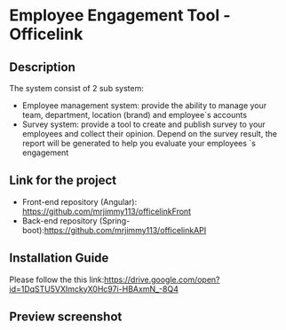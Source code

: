 # Employee Engagement Tool - Officelink

## Description

The system consist of 2 sub system:
- Employee management system: provide the ability to manage your team, department, location (brand) and employee`s accounts
- Survey system: provide a tool to create and publish survey to your employees and collect their opinion. Depend on the survey result, the report will be generated to help you evaluate your employees `s engagement

## Link for the project

- Front-end repository (Angular): https://github.com/mrjimmy113/officelinkFront
- Back-end repository (Spring-boot):https://github.com/mrjimmy113/officelinkAPI

## Installation Guide

Please follow the this link:https://drive.google.com/open?id=1DqSTU5VXImckyX0Hc97i-HBAxmN_-8Q4

## Preview screenshot



